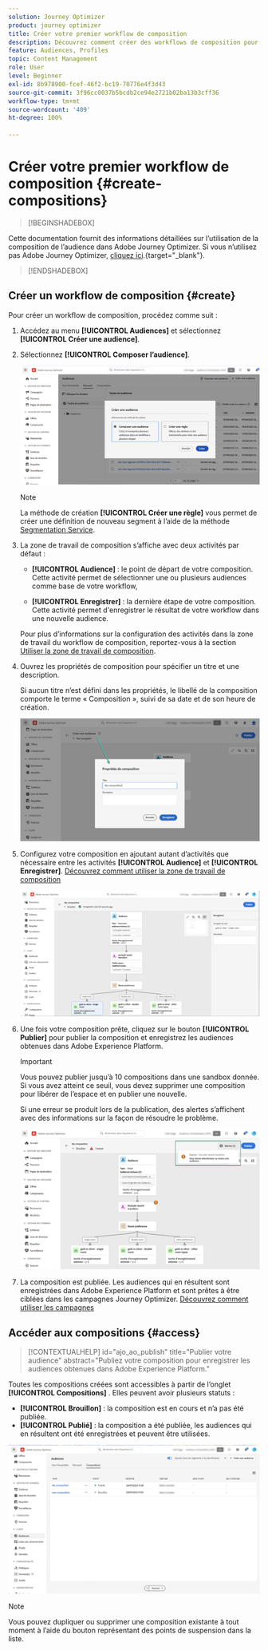 ```yaml
---
solution: Journey Optimizer
product: journey optimizer
title: Créer votre premier workflow de composition
description: Découvrez comment créer des workflows de composition pour combiner et organiser des audiences existantes.
feature: Audiences, Profiles
topic: Content Management
role: User
level: Beginner
exl-id: 8b978900-fcef-46f2-bc19-70776e4f3d43
source-git-commit: 3f96cc0037b5bcdb2ce94e2721b02ba13b3cff36
workflow-type: tm+mt
source-wordcount: '409'
ht-degree: 100%

---
```


# Créer votre premier workflow de composition {#create-compositions}

>[!BEGINSHADEBOX]

Cette documentation fournit des informations détaillées sur l’utilisation de la composition de l’audience dans Adobe Journey Optimizer. Si vous n’utilisez pas Adobe Journey Optimizer, [cliquez ici](https://experienceleague.adobe.com/docs/experience-platform/segmentation/ui/audience-composition.html?lang=fr).{target="_blank"}.

>[!ENDSHADEBOX]

## Créer un workflow de composition {#create}

Pour créer un workflow de composition, procédez comme suit :

1. Accédez au menu **[!UICONTROL Audiences]** et sélectionnez **[!UICONTROL Créer une audience]**.

1. Sélectionnez **[!UICONTROL Composer l’audience]**.

   ![](assets/audiences-create.png)

   >[!NOTE]
   >
   >La méthode de création **[!UICONTROL Créer une règle]** vous permet de créer une définition de nouveau segment à l’aide de la méthode [Segmentation Service](https://experienceleague.adobe.com/docs/experience-platform/segmentation/ui/overview.html?lang=fr).

1. La zone de travail de composition s’affiche avec deux activités par défaut :

   * **[!UICONTROL Audience]** : le point de départ de votre composition. Cette activité permet de sélectionner une ou plusieurs audiences comme base de votre workflow,

   * **[!UICONTROL Enregistrer]** : la dernière étape de votre composition. Cette activité permet d&#39;enregistrer le résultat de votre workflow dans une nouvelle audience.

   Pour plus d’informations sur la configuration des activités dans la zone de travail du workflow de composition, reportez-vous à la section [Utiliser la zone de travail de composition](composition-canvas.md).

1. Ouvrez les propriétés de composition pour spécifier un titre et une description.

   Si aucun titre n’est défini dans les propriétés, le libellé de la composition comporte le terme « Composition », suivi de sa date et de son heure de création.

   ![](assets/audiences-properties.png)

1. Configurez votre composition en ajoutant autant d’activités que nécessaire entre les activités **[!UICONTROL Audience]** et **[!UICONTROL Enregistrer]**. [Découvrez comment utiliser la zone de travail de composition](composition-canvas.md)

   ![](assets/audiences-publish.png)

1. Une fois votre composition prête, cliquez sur le bouton **[!UICONTROL Publier]** pour publier la composition et enregistrez les audiences obtenues dans Adobe Experience Platform.

   >[!IMPORTANT]
   >
   >Vous pouvez publier jusqu’à 10 compositions dans une sandbox donnée. Si vous avez atteint ce seuil, vous devez supprimer une composition pour libérer de l’espace et en publier une nouvelle.

   Si une erreur se produit lors de la publication, des alertes s’affichent avec des informations sur la façon de résoudre le problème.

   ![](assets/audiences-alerts.png)

1. La composition est publiée. Les audiences qui en résultent sont enregistrées dans Adobe Experience Platform et sont prêtes à être ciblées dans les campagnes Journey Optimizer. [Découvrez comment utiliser les campagnes](../campaigns/get-started-with-campaigns.md)

## Accéder aux compositions {#access}

>[!CONTEXTUALHELP]
>id="ajo_ao_publish"
>title="Publier votre audience"
>abstract="Publiez votre composition pour enregistrer les audiences obtenues dans Adobe Experience Platform."

Toutes les compositions créées sont accessibles à partir de l’onglet **[!UICONTROL Compositions]** . Elles peuvent avoir plusieurs statuts :

* **[!UICONTROL Brouillon]** : la composition est en cours et n’a pas été publiée.
* **[!UICONTROL Publié]** : la composition a été publiée, les audiences qui en résultent ont été enregistrées et peuvent être utilisées.

![](assets/audiences-compositions.png)

>[!NOTE]
>
>Vous pouvez dupliquer ou supprimer une composition existante à tout moment à l’aide du bouton représentant des points de suspension dans la liste.
